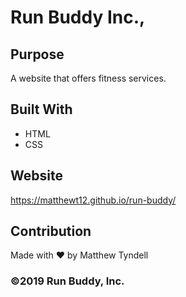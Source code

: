 # Run Buddy Inc.,

## Purpose
A website that offers fitness services.

## Built With
* HTML 
* CSS

## Website 
https://matthewt12.github.io/run-buddy/

## Contribution
Made with ❤️ by Matthew Tyndell

### ©2019 Run Buddy, Inc.
